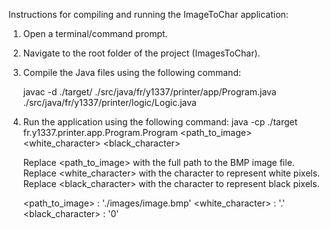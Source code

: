 Instructions for compiling and running the ImageToChar application:

1. Open a terminal/command prompt.

2. Navigate to the root folder of the project (ImagesToChar).

3. Compile the Java files using the following command:

   javac -d ./target/ ./src/java/fr/y1337/printer/app/Program.java ./src/java/fr/y1337/printer/logic/Logic.java


4. Run the application using the following command:
   java -cp ./target fr.y1337.printer.app.Program.Program <path_to_image> <white_character> <black_character>

   Replace <path_to_image> with the full path to the BMP image file.
   Replace <white_character> with the character to represent white pixels.
   Replace <black_character> with the character to represent black pixels.

   <path_to_image> : './images/image.bmp'
   <white_character> : '.'
   <black_character> : '0'
